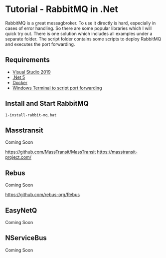 # Tutorial - RabbitMQ in .Net

RabbitMQ is a great messagbroker. To use it directly is hard, especially in cases of error handling. So there are some popular libraries which I will quick try out.
There is one solution which includes all examples under a separate folder. The script folder contains some scripts to deploy RabbitMQ and executes the port forwarding.

## Requirements
* [Visual Studio 2019](https://visualstudio.microsoft.com/downloads/)
* [.Net 5](https://dotnet.microsoft.com/download)
* [Docker](https://www.docker.com/products/docker-desktop)
* [Windows Terminal to script port forwarding](https://github.com/microsoft/terminal)

## Install and Start RabbitMQ
 
 
 ```console
 1-install-rabbit-mq.bat
 
```


## Masstransit

Coming Soon

https://github.com/MassTransit/MassTransit
https://masstransit-project.com/


## Rebus

Coming Soon

https://github.com/rebus-org/Rebus

## EasyNetQ

Coming Soon

## NServiceBus

Coming Soon